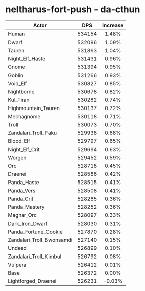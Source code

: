 # neltharus-fort-push - da-cthun
| Actor | DPS | Increase |
|---|:---:|:---:|
|Human|534154|1.48%|
|Dwarf|532096|1.09%|
|Tauren|531863|1.04%|
|Night_Elf_Haste|531431|0.96%|
|Gnome|531394|0.95%|
|Goblin|531266|0.93%|
|Void_Elf|530827|0.85%|
|Nightborne|530678|0.82%|
|Kul_Tiran|530282|0.74%|
|Highmountain_Tauren|530137|0.72%|
|Mechagnome|530118|0.71%|
|Troll|530073|0.70%|
|Zandalari_Troll_Paku|529938|0.68%|
|Blood_Elf|529797|0.65%|
|Night_Elf_Crit|529694|0.63%|
|Worgen|529452|0.59%|
|Orc|528718|0.45%|
|Draenei|528586|0.42%|
|Panda_Haste|528515|0.41%|
|Panda_Vers|528508|0.41%|
|Panda_Crit|528285|0.36%|
|Panda_Mastery|528252|0.36%|
|Maghar_Orc|528097|0.33%|
|Dark_Iron_Dwarf|528030|0.31%|
|Panda_Fortune_Cookie|527870|0.28%|
|Zandalari_Troll_Bwonsamdi|527140|0.15%|
|Undead|526899|0.10%|
|Zandalari_Troll_Kimbul|526792|0.08%|
|Vulpera|526412|0.01%|
|Base|526372|0.00%|
|Lightforged_Draenei|526231|-0.03%|
